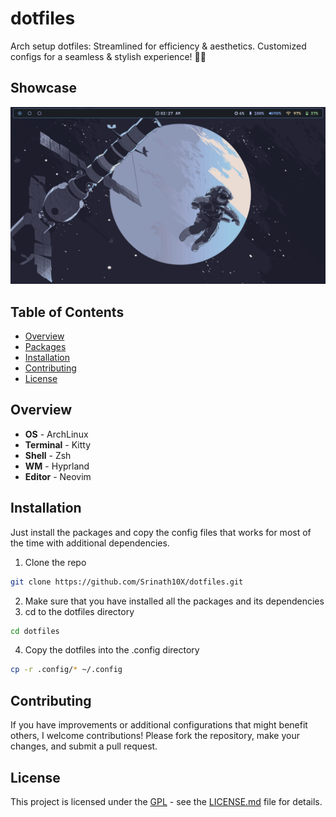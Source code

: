 # dotfiles

Arch setup dotfiles: Streamlined for efficiency &amp; aesthetics. Customized configs for a seamless &amp; stylish experience! 🚀🎨

## Showcase

![screenshot-1](./assets/captures/desktop.png)

## Table of Contents

- [Overview](#overview)
- [Packages](#packages)
- [Installation](#installation)
- [Contributing](#contributing)
- [License](#license)

## Overview

- **OS** - ArchLinux
- **Terminal** - Kitty
- **Shell** - Zsh
- **WM** - Hyprland
- **Editor** - Neovim

## Installation

Just install the packages and copy the config files that works for most of the time with additional dependencies.

1. Clone the repo

```bash
git clone https://github.com/Srinath10X/dotfiles.git
```

2. Make sure that you have installed all the packages and its dependencies
3. cd to the dotfiles directory

```bash
cd dotfiles
```

4. Copy the dotfiles into the .config directory

```bash
cp -r .config/* ~/.config
```

## Contributing

If you have improvements or additional configurations that might benefit others, I welcome contributions! Please fork the repository, make your changes, and submit a pull request.

## License

This project is licensed under the [GPL](LICENSE.md) - see the [LICENSE.md](LICENSE.md) file for details.
